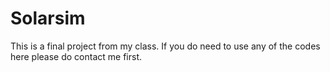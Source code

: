 # Solarsim
This is a final project from my class. If you do need to use any of the codes here please do contact me first.
